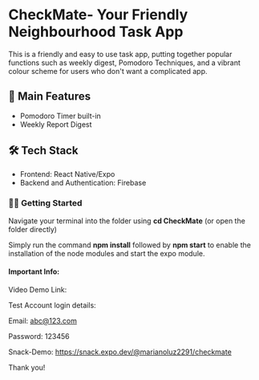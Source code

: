 # CheckMate- Your Friendly Neighbourhood Task App
This is a friendly and easy to use task app, putting together popular functions such as weekly digest, Pomodoro Techniques, and a vibrant colour scheme for users who don't want a complicated app.

## 🚀 Main Features

- Pomodoro Timer built-in
- Weekly Report Digest

## 🛠️ Tech Stack

- Frontend: React Native/Expo
- Backend and Authentication: Firebase

### 🧑‍💻 Getting Started

Navigate your terminal into the folder using **cd CheckMate** (or open the folder directly)

Simply run the command **npm install** followed by **npm start** to enable the installation of the node modules and start the expo module.

#### Important Info:
Video Demo Link: 

Test Account login details:

Email: abc@123.com

Password: 123456

Snack-Demo: https://snack.expo.dev/@marianoluz2291/checkmate

Thank you!
